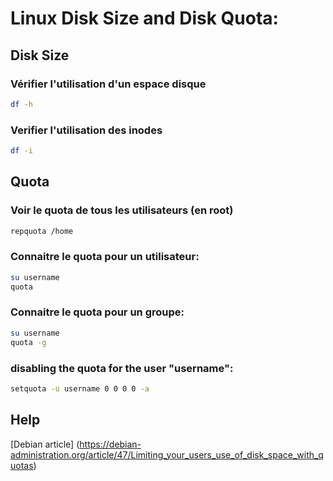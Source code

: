 # Linux Disk Size and Disk Quota:

## Disk Size
### Vérifier l'utilisation d'un espace disque
``` bash
df -h
```
### Verifier l'utilisation des inodes
``` bash
df -i
```

## Quota
### Voir le quota de tous les utilisateurs (en root)
``` bash
repquota /home
```

### Connaitre le quota pour un utilisateur:
``` bash
su username
quota
```

### Connaitre le quota pour un groupe:
``` bash
su username
quota -g
```

### disabling the quota for the user "username":
``` bash
setquota -u username 0 0 0 0 -a
```

## Help
[Debian article] (https://debian-administration.org/article/47/Limiting_your_users_use_of_disk_space_with_quotas)